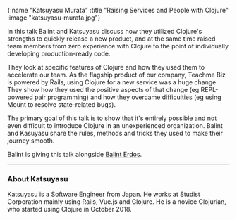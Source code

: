 {:name "Katsuyasu Murata"
 :title "Raising Services and People with Clojure"
 :image "katsuyasu-murata.jpg"}

In this talk Balint and Katsuyasu discuss how they utilized Clojure's strengths to quickly release a new product, and at the same time raised team members from zero experience with Clojure to the point of individually developing production-ready code.

They look at specific features of Clojure and how they used them to accelerate our team. As the flagship product of our company, Teachme Biz is powered by Rails, using Clojure for a new service was a huge change. They show how they used the positive aspects of that change (eg REPL-powered pair programming) and how they overcame difficulties (eg using Mount to resolve state-related bugs).

The primary goal of this talk is to show that it's entirely possible and not even difficult to introduce Clojure in an unexperienced organization. Balint and Kasuyasu share the rules, methods and tricks they used to make their journey smooth.

Balint is giving this talk alongside [Balint Erdos](balint-erdos).

---

### About Katsuyasu

Katsuyasu is a Software Engineer from Japan. He works at Studist Corporation mainly using Rails, Vue.js and Clojure. He is a novice Clojurian, who started using Clojure in October 2018.
